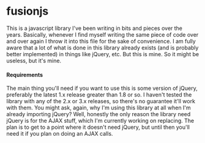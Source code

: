 # fusionjs

This is a javascript library I've been writing in bits and pieces over the years.
Basically, whenever I find myself writing the same piece of code over and over again I throw it into this file for the sake of convenience.
I am fully aware that a lot of what is done in this library already exists (and is probably better implemented) in things like
jQuery, etc.  But this is mine.  So it might be useless, but it's mine.

#### Requirements
The main thing you'll need if you want to use this is some version of jQuery, preferably the latest 1.x release greater than 1.8 or so.  I haven't tested the library
with any of the 2.x or 3.x releases, so there's no guarantee it'll work with them.  You might ask, again, why I'm using this library at all
when I'm already importing jQuery?  Well, honestly the only reason the library need jQuery is for the AJAX stuff, which I'm currently working on
replacing.  The plan is to get to a point where it doesn't need jQuery, but until then you'll need it if you plan on doing an AJAX calls.